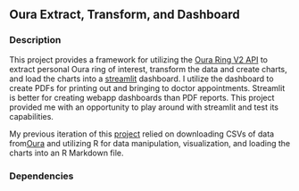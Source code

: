 ##  Oura Extract, Transform, and Dashboard

### Description
This project provides a framework for utilizing the [Oura Ring V2 API](https://cloud.ouraring.com/v2/docs) to extract 
personal Oura ring of interest, transform the data and create charts, and load the charts into a 
[streamlit](https://docs.streamlit.io/) dashboard. I utilize the dashboard to create PDFs for printing out and 
bringing to doctor appointments. Streamlit is better for creating webapp dashboards than PDF reports. This project 
provided me with an opportunity to play around with streamlit and test its capabilities.

My previous iteration of this [project](https://github.com/MattyMyers22/Oura_Ring_R_md_PDF) relied on downloading CSVs 
of data from[Oura](https://cloud.ouraring.com/user/sign-in?next=%2F) and utilizing R for data manipulation, 
visualization, and loading the charts into an R Markdown file.

### Dependencies
